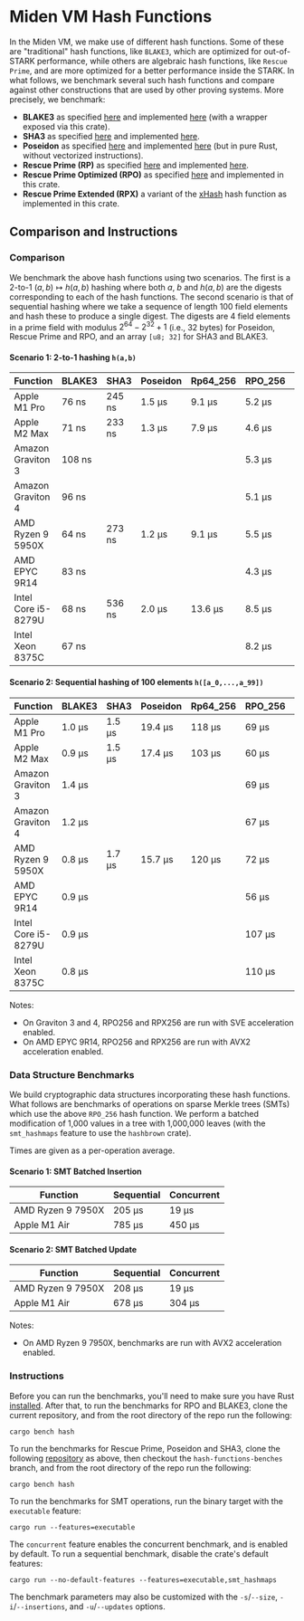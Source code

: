 # Miden VM Hash Functions
In the Miden VM, we make use of different hash functions. Some of these are "traditional" hash functions, like `BLAKE3`, which are optimized for out-of-STARK performance, while others are algebraic hash functions, like `Rescue Prime`, and are more optimized for a better performance inside the STARK. In what follows, we benchmark several such hash functions and compare against other constructions that are used by other proving systems. More precisely, we benchmark:

* **BLAKE3** as specified [here](https://github.com/BLAKE3-team/BLAKE3-specs/blob/master/blake3.pdf) and implemented [here](https://github.com/BLAKE3-team/BLAKE3) (with a wrapper exposed via this crate).
* **SHA3** as specified [here](https://nvlpubs.nist.gov/nistpubs/FIPS/NIST.FIPS.202.pdf) and implemented [here](https://github.com/novifinancial/winterfell/blob/46dce1adf0/crypto/src/hash/sha/mod.rs).
* **Poseidon** as specified [here](https://eprint.iacr.org/2019/458.pdf) and implemented [here](https://github.com/mir-protocol/plonky2/blob/806b88d7d6e69a30dc0b4775f7ba275c45e8b63b/plonky2/src/hash/poseidon_goldilocks.rs) (but in pure Rust, without vectorized instructions).
* **Rescue Prime (RP)** as specified [here](https://eprint.iacr.org/2020/1143) and implemented [here](https://github.com/novifinancial/winterfell/blob/46dce1adf0/crypto/src/hash/rescue/rp64_256/mod.rs).
* **Rescue Prime Optimized (RPO)** as specified [here](https://eprint.iacr.org/2022/1577) and implemented in this crate.
* **Rescue Prime Extended (RPX)** a variant of the [xHash](https://eprint.iacr.org/2023/1045) hash function as implemented in this crate.

## Comparison and Instructions

### Comparison
We benchmark the above hash functions using two scenarios. The first is a 2-to-1 $(a,b)\mapsto h(a,b)$ hashing where both $a$, $b$ and $h(a,b)$ are the digests corresponding to each of the hash functions.
The second scenario is that of sequential hashing where we take a sequence of length $100$ field elements and hash these to produce a single digest. The digests are $4$ field elements in a prime field with modulus $2^{64} - 2^{32} + 1$ (i.e., 32 bytes) for Poseidon, Rescue Prime and RPO, and an array `[u8; 32]` for SHA3 and BLAKE3.

#### Scenario 1: 2-to-1 hashing `h(a,b)`

| Function            | BLAKE3 | SHA3    | Poseidon  | Rp64_256  | RPO_256 | RPX_256 |
| ------------------- | ------ | ------- | --------- | --------- | ------- | ------- |
| Apple M1 Pro        | 76 ns  | 245 ns  |  1.5 µs   |  9.1 µs   | 5.2 µs  | 2.7 µs  |
| Apple M2 Max        | 71 ns  | 233 ns  |  1.3 µs   |  7.9 µs   | 4.6 µs  | 2.4 µs  |
| Amazon Graviton 3   | 108 ns |         |           |           | 5.3 µs  | 3.1 µs  |
| Amazon Graviton 4   | 96 ns  |         |           |           | 5.1 µs  | 2.8 µs  |
| AMD Ryzen 9 5950X   | 64 ns  | 273 ns  |  1.2 µs   |  9.1 µs   | 5.5 µs  |         |
| AMD EPYC 9R14       | 83 ns  |         |           |           | 4.3 µs  | 2.4 µs  |
| Intel Core i5-8279U | 68 ns  | 536 ns  |  2.0 µs   |  13.6 µs  | 8.5 µs  | 4.4 µs  |
| Intel Xeon 8375C    | 67 ns  |         |           |           | 8.2 µs  |         |

#### Scenario 2: Sequential hashing of 100 elements `h([a_0,...,a_99])`

| Function            | BLAKE3 | SHA3    | Poseidon  | Rp64_256  | RPO_256 | RPX_256 |
| ------------------- | -------| ------- | --------- | --------- | ------- | ------- |
| Apple M1 Pro        | 1.0 µs | 1.5 µs  |  19.4 µs  |   118 µs  | 69 µs   | 35 µs   |
| Apple M2 Max        | 0.9 µs | 1.5 µs  |  17.4 µs  |   103 µs  | 60 µs   | 31 µs   |
| Amazon Graviton 3   | 1.4 µs |         |           |           | 69 µs   | 41 µs   |
| Amazon Graviton 4   | 1.2 µs |         |           |           | 67 µs   | 36 µs   |
| AMD Ryzen 9 5950X   | 0.8 µs | 1.7 µs  |  15.7 µs  |   120 µs  | 72 µs   |         |
| AMD EPYC 9R14       | 0.9 µs |         |           |           | 56 µs   | 32 µs   |
| Intel Core i5-8279U | 0.9 µs |         |           |           | 107 µs  | 56 µs   |
| Intel Xeon 8375C    | 0.8 µs |         |           |           | 110 µs  |         |

Notes:
- On Graviton 3 and 4, RPO256 and RPX256 are run with SVE acceleration enabled.
- On AMD EPYC 9R14, RPO256 and RPX256 are run with AVX2 acceleration enabled.

### Data Structure Benchmarks
We build cryptographic data structures incorporating these hash functions.
What follows are benchmarks of operations on sparse Merkle trees (SMTs) which use the above `RPO_256` hash function.
We perform a batched modification of 1,000 values in a tree with 1,000,000 leaves (with the `smt_hashmaps` feature to use the `hashbrown` crate).

Times are given as a per-operation average.

#### Scenario 1: SMT Batched Insertion

| Function          | Sequential | Concurrent |
| ----------------- | ---------- | ---------- |
| AMD Ryzen 9 7950X | 205 µs     |  19 µs     |
| Apple M1 Air      | 785 µs     | 450 µs     |

#### Scenario 2: SMT Batched Update

| Function          | Sequential | Concurrent |
| ----------------- | ---------- | ---------- |
| AMD Ryzen 9 7950X | 208 µs     |  19 µs     |
| Apple M1 Air      | 678 µs     | 304 µs     |

Notes:
- On AMD Ryzen 9 7950X, benchmarks are run with AVX2 acceleration enabled.

### Instructions
Before you can run the benchmarks, you'll need to make sure you have Rust [installed](https://www.rust-lang.org/tools/install). After that, to run the benchmarks for RPO and BLAKE3, clone the current repository, and from the root directory of the repo run the following:

 ```
 cargo bench hash
 ```

To run the benchmarks for Rescue Prime, Poseidon and SHA3, clone the following [repository](https://github.com/Dominik1999/winterfell.git) as above, then checkout the `hash-functions-benches` branch, and from the root directory of the repo run the following:

```
cargo bench hash
```

To run the benchmarks for SMT operations, run the binary target with the `executable` feature:

```
cargo run --features=executable
```

The `concurrent` feature enables the concurrent benchmark, and is enabled by default. To run a sequential benchmark,
disable the crate's default features:

```
cargo run --no-default-features --features=executable,smt_hashmaps
```

The benchmark parameters may also be customized with the `-s`/`--size`, `-i`/`--insertions`, and `-u`/`--updates` options.
